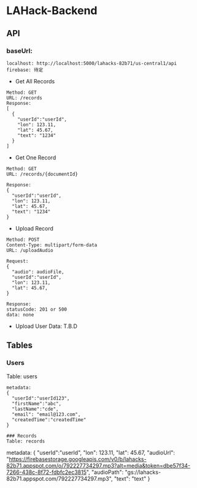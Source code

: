 # LAHack-Backend

## API

### baseUrl:

```
localhost: http://localhost:5000/lahacks-82b71/us-central1/api
firebase: 待定
```

- Get All Records

```
Method: GET
URL: /records
Response:
[
  {
    "userId":"userId",
    "lon": 123.11,
    "lat": 45.67,
    "text": "1234"
  }
]
```

- Get One Record

```
Method: GET
URL: /records/{documentId}

Response:
{
  "userId":"userId",
  "lon": 123.11,
  "lat": 45.67,
  "text": "1234"
}

```

- Upload Record

```
Method: POST
Content-Type: multipart/form-data
URL: /uploadAudio

Request:
{
  "audio": audioFile,
  "userId":"userId",
  "lon": 123.11,
  "lat": 45.67,
}

Response:
statusCode: 201 or 500
data: none

```

- Upload User Data:
  T.B.D

## Tables

### Users

Table: users

```
metadata:
{
  "userId":"userId123",
  "firstName":"abc",
  "lastName":"cde",
  "email": "email@123.com",
  "createdTime":"createdTime"
}

### Records
Table: records
```

metadata:
{
"userId":"userId",
"lon": 123.11,
"lat": 45.67,
"audioUrl": "https://firebasestorage.googleapis.com/v0/b/lahacks-82b71.appspot.com/o/792227734297.mp3?alt=media&token=dbe57f34-7266-438c-8f72-fdbfc2ec3815",
"audioPath": "gs://lahacks-82b71.appspot.com/792227734297.mp3",
"text": "text"
}
